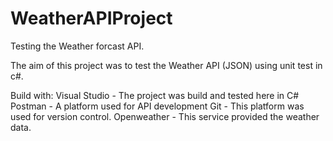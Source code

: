 # WeatherAPIProject

Testing the Weather forcast API.

The aim of this project was to test the Weather API (JSON) using unit test in c#.

Build with:
Visual Studio - The project was build and tested here in C#
Postman - A platform used for API development
Git - This platform was used for version control.
Openweather - This service provided the weather data.


